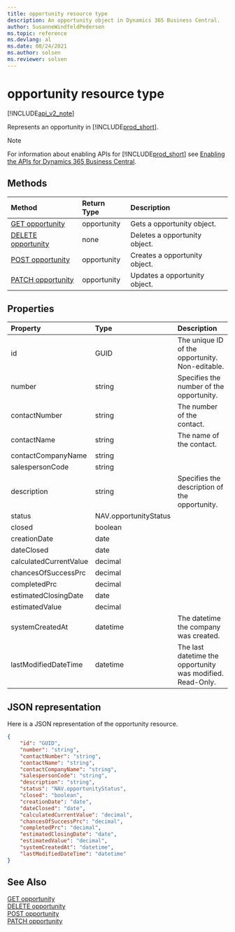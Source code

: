 ```yaml
---
title: opportunity resource type
description: An opportunity object in Dynamics 365 Business Central.
author: SusanneWindfeldPedersen
ms.topic: reference
ms.devlang: al
ms.date: 08/24/2021
ms.author: solsen
ms.reviewer: solsen
---
```


# opportunity resource type

[!INCLUDE[api_v2_note](../../../includes/api_v2_note.md)]

<!-- START>DO_NOT_EDIT -->
<!-- IMPORTANT:Do not edit any of the content between here and the END>DO_NOT_EDIT. -->
Represents an opportunity in [!INCLUDE[prod_short](../../../includes/prod_short.md)].

> [!NOTE]
> For information about enabling APIs for [!INCLUDE[prod_short](../../../includes/prod_short.md)] see [Enabling the APIs for Dynamics 365 Business Central](../enabling-apis-for-dynamics-nav.md).

## Methods

| Method | Return Type|Description |
|:--------------------|:-----------|:-------------------------|
|[GET opportunity](../api/dynamics_opportunity_get.md)|opportunity|Gets a opportunity object.|
|[DELETE opportunity](../api/dynamics_opportunity_delete.md)|none|Deletes a opportunity object.|
|[POST opportunity](../api/dynamics_opportunity_create.md)|opportunity|Creates a opportunity object.|
|[PATCH opportunity](../api/dynamics_opportunity_update.md)|opportunity|Updates a opportunity object.|

## Properties

| Property           | Type   |Description     |
|:-------------------|:-------|:---------------|
|id|GUID|The unique ID of the opportunity. Non-editable.|
|number|string|Specifies the number of the opportunity.|
|contactNumber|string|The number of the contact.|
|contactName|string|The name of the contact.|
|contactCompanyName|string||
|salespersonCode|string||
|description|string|Specifies the description of the opportunity.|
|status|NAV.opportunityStatus||
|closed|boolean||
|creationDate|date||
|dateClosed|date||
|calculatedCurrentValue|decimal||
|chancesOfSuccessPrc|decimal||
|completedPrc|decimal||
|estimatedClosingDate|date||
|estimatedValue|decimal||
|systemCreatedAt|datetime|The datetime the company was created.|
|lastModifiedDateTime|datetime|The last datetime the opportunity was modified. Read-Only.|

## JSON representation

Here is a JSON representation of the opportunity resource.


```json
{
    "id": "GUID",
    "number": "string",
    "contactNumber": "string",
    "contactName": "string",
    "contactCompanyName": "string",
    "salespersonCode": "string",
    "description": "string",
    "status": "NAV.opportunityStatus",
    "closed": "boolean",
    "creationDate": "date",
    "dateClosed": "date",
    "calculatedCurrentValue": "decimal",
    "chancesOfSuccessPrc": "decimal",
    "completedPrc": "decimal",
    "estimatedClosingDate": "date",
    "estimatedValue": "decimal",
    "systemCreatedAt": "datetime",
    "lastModifiedDateTime": "datetime"
}
```
<!-- IMPORTANT: END>DO_NOT_EDIT -->

## See Also
[GET opportunity](../api/dynamics_opportunity_get.md)  
[DELETE opportunity](../api/dynamics_opportunity_delete.md)  
[POST opportunity](../api/dynamics_opportunity_create.md)  
[PATCH opportunity](../api/dynamics_opportunity_update.md)
